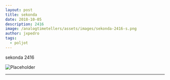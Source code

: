 ```yaml
---
layout: post
title: sekonda
date: 2018-10-05
description: 2416
image: /analogtimetellers/assets/images/sekonda-2416-s.png
author: jxpedro
tags: 
  - poljot
---
```

<p >sekonda 2416</p>

![Placeholder](/analogtimetellers/assets/images/sekonda-2416-w.png)

<p></p>

<hr/>